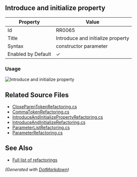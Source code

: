 ## Introduce and initialize property

| Property           | Value                             |
| ------------------ | --------------------------------- |
| Id                 | RR0065                            |
| Title              | Introduce and initialize property |
| Syntax             | constructor parameter             |
| Enabled by Default | &#x2713;                          |

### Usage

![Introduce and initialize property](../../images/refactorings/IntroduceAndInitializeProperty.png)

## Related Source Files

* [CloseParenTokenRefactoring.cs](../../src/Refactorings/CSharp/Refactorings/CloseParenTokenRefactoring.cs)
* [CommaTokenRefactoring.cs](../../src/Refactorings/CSharp/Refactorings/CommaTokenRefactoring.cs)
* [IntroduceAndInitializePropertyRefactoring.cs](../../src/Refactorings/CSharp/Refactorings/IntroduceAndInitialize/IntroduceAndInitializePropertyRefactoring.cs)
* [IntroduceAndInitializeRefactoring.cs](../../src/Refactorings/CSharp/Refactorings/IntroduceAndInitialize/IntroduceAndInitializeRefactoring.cs)
* [ParameterListRefactoring.cs](../../src/Refactorings/CSharp/Refactorings/ParameterListRefactoring.cs)
* [ParameterRefactoring.cs](../../src/Refactorings/CSharp/Refactorings/ParameterRefactoring.cs)

## See Also

* [Full list of refactorings](Refactorings.md)

*\(Generated with [DotMarkdown](http://github.com/JosefPihrt/DotMarkdown)\)*